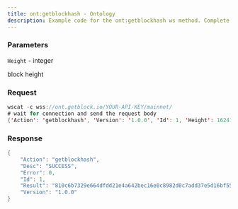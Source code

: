 ```yaml
---
title: ont:getblockhash - Ontology
description: Example code for the ont:getblockhash ws method. Сomplete guide on how to use ont:getblockhash ws in GetBlock.io Web3 documentation.
---
```


### Parameters


`Height` - integer

block height

### Request

``` java
wscat -c wss://ont.getblock.io/YOUR-API-KEY/mainnet/ 
# wait for connection and send the request body 
{'Action': 'getblockhash', 'Version': '1.0.0', 'Id': 1, 'Height': 16241692}
```

###  Response

``` java
{
    "Action": "getblockhash",
    "Desc": "SUCCESS",
    "Error": 0,
    "Id": 1,
    "Result": "810c6b7329e664dfdd21e4a642bec16e0c8982d0c7add37e5d16bf5527206d2a",
    "Version": "1.0.0"
}
```

